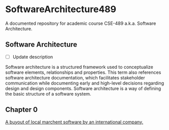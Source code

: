 # SoftwareArchitecture489
A documented repository for academic course CSE-489 a.k.a. Software Architecture. 

## Software Architecture 

- [ ] Update description

Software architecture is a structured framework used to conceptualize software elements, relationships and properties. This term also references software architecture documentation, which facilitates stakeholder communication while documenting early and high-level decisions regarding design and design components. Software architecture is a way of defining the basic structure of a software system. 

## Chapter 0
[A buyout of local marchent software by an international company.](Chapters/0.md)



